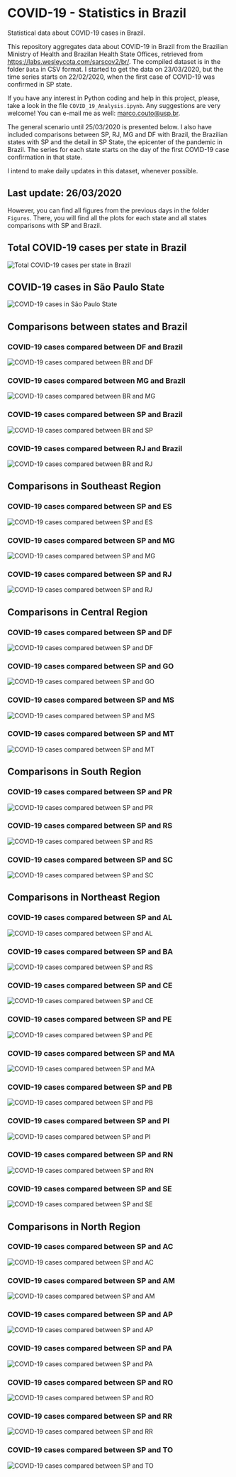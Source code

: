# COVID-19 - Statistics in Brazil

Statistical data about COVID-19 cases in Brazil.

This repository aggregates data about COVID-19 in Brazil from the Brazilian Ministry of Health and Brazilan Health State Offices, retrieved from https://labs.wesleycota.com/sarscov2/br/. The compiled dataset is in the folder ```Data``` in CSV format. I started to get the data on 23/03/2020, but the time series starts on 22/02/2020, when the first case of COVID-19 was confirmed in SP state. 

If you have any interest in Python coding and help in this project, please, take a look in the file ```COVID_19_Analysis.ipynb```. Any suggestions are very welcome! You can e-mail me as well: marco.couto@usp.br.

The general scenario until 25/03/2020 is presented below. I also have included comparisons between SP, RJ, MG and DF with Brazil, the Brazilian states with SP and the detail in SP State, the epicenter of the pandemic in Brazil. The series for each state starts on the day of the first COVID-19 case confirmation in that state.

I intend to make daily updates in this dataset, whenever possible.

## Last update: 26/03/2020
However, you can find all figures from the previous days in the folder ```Figures```. There, you will find all the plots for each state and all states comparisons with SP and Brazil.

## Total COVID-19 cases per state in Brazil
![Total COVID-19 cases per state in Brazil](https://github.com/marcoutojr/COVID-19-Statistics-Brazil/blob/master/Figures/26_03_2020/Total_COVID19_cases_per_state_in_Brazil.png)

## COVID-19 cases in São Paulo State
![COVID-19 cases in São Paulo State](https://github.com/marcoutojr/COVID-19-Statistics-Brazil/blob/master/Figures/26_03_2020/For_each_state/COVID19_cases_per_in_SP.png)

## Comparisons between states and Brazil
### COVID-19 cases compared between DF and Brazil
![COVID-19 cases compared between BR and DF](https://github.com/marcoutojr/COVID-19-Statistics-Brazil/blob/master/Figures/26_03_2020/Compared_with_BR/COVID19_cases_compared_between_BR_and_DF.png)

### COVID-19 cases compared between MG and Brazil
![COVID-19 cases compared between BR and MG](https://github.com/marcoutojr/COVID-19-Statistics-Brazil/blob/master/Figures/26_03_2020/Compared_with_BR/COVID19_cases_compared_between_BR_and_MG.png)

### COVID-19 cases compared between SP and Brazil
![COVID-19 cases compared between BR and SP](https://github.com/marcoutojr/COVID-19-Statistics-Brazil/blob/master/Figures/26_03_2020/Compared_with_BR/COVID19_cases_compared_between_BR_and_SP.png)

### COVID-19 cases compared between RJ and Brazil
![COVID-19 cases compared between BR and RJ](https://github.com/marcoutojr/COVID-19-Statistics-Brazil/blob/master/Figures/26_03_2020/Compared_with_BR/COVID19_cases_compared_between_BR_and_RJ.png)

## Comparisons in Southeast Region
### COVID-19 cases compared between SP and ES
![COVID-19 cases compared between SP and ES](https://github.com/marcoutojr/COVID-19-Statistics-Brazil/blob/master/Figures/26_03_2020/Compared_with_SP/COVID19_cases_compared_between_SP_and_ES.png)

### COVID-19 cases compared between SP and MG
![COVID-19 cases compared between SP and MG](https://github.com/marcoutojr/COVID-19-Statistics-Brazil/blob/master/Figures/26_03_2020/Compared_with_SP/COVID19_cases_compared_between_SP_and_MG.png)

### COVID-19 cases compared between SP and RJ
![COVID-19 cases compared between SP and RJ](https://github.com/marcoutojr/COVID-19-Statistics-Brazil/blob/master/Figures/26_03_2020/Compared_with_SP/COVID19_cases_compared_between_SP_and_RJ.png)

## Comparisons in Central Region

### COVID-19 cases compared between SP and DF
![COVID-19 cases compared between SP and DF](https://github.com/marcoutojr/COVID-19-Statistics-Brazil/blob/master/Figures/26_03_2020/Compared_with_SP/COVID19_cases_compared_between_SP_and_DF.png)

### COVID-19 cases compared between SP and GO
![COVID-19 cases compared between SP and GO](https://github.com/marcoutojr/COVID-19-Statistics-Brazil/blob/master/Figures/26_03_2020/Compared_with_SP/COVID19_cases_compared_between_SP_and_GO.png)

### COVID-19 cases compared between SP and MS
![COVID-19 cases compared between SP and MS](https://github.com/marcoutojr/COVID-19-Statistics-Brazil/blob/master/Figures/26_03_2020/Compared_with_SP/COVID19_cases_compared_between_SP_and_MS.png)

### COVID-19 cases compared between SP and MT
![COVID-19 cases compared between SP and MT](https://github.com/marcoutojr/COVID-19-Statistics-Brazil/blob/master/Figures/26_03_2020/Compared_with_SP/COVID19_cases_compared_between_SP_and_MT.png)

## Comparisons in South Region

### COVID-19 cases compared between SP and PR
![COVID-19 cases compared between SP and PR](https://github.com/marcoutojr/COVID-19-Statistics-Brazil/blob/master/Figures/26_03_2020/Compared_with_SP/COVID19_cases_compared_between_SP_and_PR.png)

### COVID-19 cases compared between SP and RS
![COVID-19 cases compared between SP and RS](https://github.com/marcoutojr/COVID-19-Statistics-Brazil/blob/master/Figures/26_03_2020/Compared_with_SP/COVID19_cases_compared_between_SP_and_RS.png)

### COVID-19 cases compared between SP and SC
![COVID-19 cases compared between SP and SC](https://github.com/marcoutojr/COVID-19-Statistics-Brazil/blob/master/Figures/26_03_2020/Compared_with_SP/COVID19_cases_compared_between_SP_and_SC.png)

## Comparisons in Northeast Region

### COVID-19 cases compared between SP and AL
![COVID-19 cases compared between SP and AL](https://github.com/marcoutojr/COVID-19-Statistics-Brazil/blob/master/Figures/26_03_2020/Compared_with_SP/COVID19_cases_compared_between_SP_and_AL.png)

### COVID-19 cases compared between SP and BA
![COVID-19 cases compared between SP and RS](https://github.com/marcoutojr/COVID-19-Statistics-Brazil/blob/master/Figures/26_03_2020/Compared_with_SP/COVID19_cases_compared_between_SP_and_BA.png)

### COVID-19 cases compared between SP and CE
![COVID-19 cases compared between SP and CE](https://github.com/marcoutojr/COVID-19-Statistics-Brazil/blob/master/Figures/26_03_2020/Compared_with_SP/COVID19_cases_compared_between_SP_and_CE.png)

### COVID-19 cases compared between SP and PE
![COVID-19 cases compared between SP and PE](https://github.com/marcoutojr/COVID-19-Statistics-Brazil/blob/master/Figures/26_03_2020/Compared_with_SP/COVID19_cases_compared_between_SP_and_PE.png)

### COVID-19 cases compared between SP and MA
![COVID-19 cases compared between SP and MA](https://github.com/marcoutojr/COVID-19-Statistics-Brazil/blob/master/Figures/26_03_2020/Compared_with_SP/COVID19_cases_compared_between_SP_and_MA.png)

### COVID-19 cases compared between SP and PB
![COVID-19 cases compared between SP and PB](https://github.com/marcoutojr/COVID-19-Statistics-Brazil/blob/master/Figures/26_03_2020/Compared_with_SP/COVID19_cases_compared_between_SP_and_PB.png)

### COVID-19 cases compared between SP and PI
![COVID-19 cases compared between SP and PI](https://github.com/marcoutojr/COVID-19-Statistics-Brazil/blob/master/Figures/26_03_2020/Compared_with_SP/COVID19_cases_compared_between_SP_and_PI.png)

### COVID-19 cases compared between SP and RN
![COVID-19 cases compared between SP and RN](https://github.com/marcoutojr/COVID-19-Statistics-Brazil/blob/master/Figures/26_03_2020/Compared_with_SP/COVID19_cases_compared_between_SP_and_RN.png)

### COVID-19 cases compared between SP and SE
![COVID-19 cases compared between SP and SE](https://github.com/marcoutojr/COVID-19-Statistics-Brazil/blob/master/Figures/26_03_2020/Compared_with_SP/COVID19_cases_compared_between_SP_and_SE.png)


## Comparisons in North Region

### COVID-19 cases compared between SP and AC
![COVID-19 cases compared between SP and AC](https://github.com/marcoutojr/COVID-19-Statistics-Brazil/blob/master/Figures/26_03_2020/Compared_with_SP/COVID19_cases_compared_between_SP_and_AC.png)

### COVID-19 cases compared between SP and AM
![COVID-19 cases compared between SP and AM](https://github.com/marcoutojr/COVID-19-Statistics-Brazil/blob/master/Figures/26_03_2020/Compared_with_SP/COVID19_cases_compared_between_SP_and_AM.png)

### COVID-19 cases compared between SP and AP
![COVID-19 cases compared between SP and AP](https://github.com/marcoutojr/COVID-19-Statistics-Brazil/blob/master/Figures/26_03_2020/Compared_with_SP/COVID19_cases_compared_between_SP_and_AP.png)

### COVID-19 cases compared between SP and PA
![COVID-19 cases compared between SP and PA](https://github.com/marcoutojr/COVID-19-Statistics-Brazil/blob/master/Figures/26_03_2020/Compared_with_SP/COVID19_cases_compared_between_SP_and_PA.png)

### COVID-19 cases compared between SP and RO
![COVID-19 cases compared between SP and RO](https://github.com/marcoutojr/COVID-19-Statistics-Brazil/blob/master/Figures/26_03_2020/Compared_with_SP/COVID19_cases_compared_between_SP_and_RO.png)

### COVID-19 cases compared between SP and RR
![COVID-19 cases compared between SP and RR](https://github.com/marcoutojr/COVID-19-Statistics-Brazil/blob/master/Figures/26_03_2020/Compared_with_SP/COVID19_cases_compared_between_SP_and_RR.png)

### COVID-19 cases compared between SP and TO
![COVID-19 cases compared between SP and TO](https://github.com/marcoutojr/COVID-19-Statistics-Brazil/blob/master/Figures/26_03_2020/Compared_with_SP/COVID19_cases_compared_between_SP_and_TO.png)
